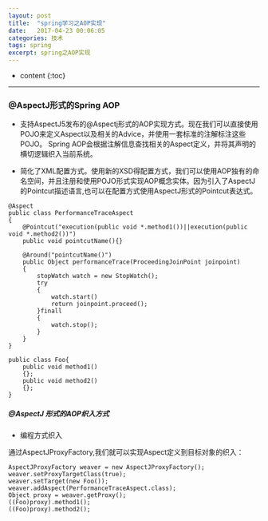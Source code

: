 ```yaml
---
layout: post
title:  "spring学习之AOP实现"
date:   2017-04-23 00:06:05
categories: 技术
tags: spring
excerpt: spring之AOP实现
---
```



* content
{:toc}

---

###  @AspectJ形式的Spring AOP

- 支持AspectJ5发布的@Aspectj形式的AOP实现方式。现在我们可以直接使用POJO来定义Aspect以及相关的Advice，并使用一套标准的注解标注这些POJO。 Spring AOP会根据注解信息查找相关的Aspect定义，并将其声明的横切逻辑织入当前系统。

- 简化了XML配置方式。使用新的XSD得配置方式，我们可以使用AOP独有的命名空间，并且注册和使用POJO形式实现AOP概念实体。因为引入了AspectJ的Pointcut描述语言,也可以在配置方式使用AspectJ形式的Pointcut表达式。

```
@Aspect
public class PerformanceTraceAspect
{
    @Pointcut("execution(public void *.method1())||execution(public void *.method2())")
    public void pointcutName(){}
    
    @Around("pointcutName()")
    public Object performanceTrace(ProceedingJoinPoint joinpoint)
    {
        stopWatch watch = new StopWatch();
        try
        {
            watch.start()
            return joinpoint.proceed();
        }finall
        {
            watch.stop();
        }
    }
}

public class Foo{
    public void method1()
    {};
    public void method2()
    {};
}
```


#####  @AspectJ 形式的AOP织入方式

- 编程方式织入

通过AspectJProxyFactory,我们就可以实现Aspect定义到目标对象的织入：

```
AspectJProxyFactory weaver = new AspectJProxyFactory();
weaver.setProxyTargetClass(true);
weaver.setTarget(new Foo());
weaver.addAspect(PerformanceTraceAspect.class);
Object proxy = weaver.getProxy();
((Foo)proxy).method1();
((Foo)proxy).method2();

```
